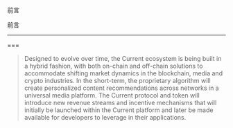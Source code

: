前言

前言

---

===

> Designed to evolve over time, the Current ecosystem is being built in a hybrid fashion, with both on-chain and off-chain solutions to accommodate shifting market dynamics in the blockchain, media and crypto industries. In the short-term, the proprietary algorithm will create personalized content recommendations across networks in a universal media platform. The Current protocol and token will introduce new revenue streams and incentive mechanisms that will initially be launched within the Current platform and later be made available for developers to leverage in their applications.



